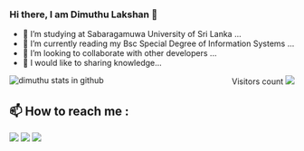 ### Hi there, I am Dimuthu Lakshan 👋

<!--
**Dimuthu-10/Dimuthu-10** is a ✨ _special_ ✨ repository because its `README.md` (this file) appears on your GitHub profile.-->

- 🔭 I’m studying at Sabaragamuwa University of Sri Lanka ...
- 🌱 I’m currently reading my Bsc Special Degree of Information Systems ...
- 👯 I’m looking to collaborate with other developers ...
- 🤔 I would like to sharing knowledge...


<p align="right">Visitors count <img src="https://profile-counter.glitch.me/Dimuthu-10/count.svg" />
<img align="left" alt="dimuthu stats in github" src="https://github-readme-stats.vercel.app/api?username=RSH17&theme=dark&show_icons=true&hide_border=true" />
                                                      
  
## :mailbox: How to reach me : 
[<img src="https://img.icons8.com/bubbles/50/000000/gmail.png" />](mailto:wddlakshan10@yahoo.com )
[<img target="_blank" src="https://img.icons8.com/bubbles/50/000000/linkedin.png"/>](https://www.linkedin.com/in/dimuthu10)
[<img target="_blank" src="https://img.icons8.com/bubbles/50/000000/github.png">](https://github.com/Dimuthu-10)
